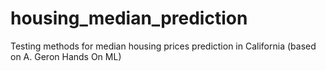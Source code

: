 # housing_median_prediction
Testing methods for median housing prices prediction in California (based on A. Geron Hands On ML)
